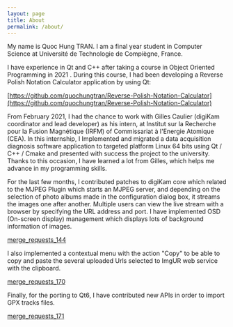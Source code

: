```yaml
---
layout: page
title: About
permalink: /about/
---
```


My name is Quoc Hung TRAN. I am a final year student in Computer Science at Université de Technologie de Compiègne, France.

I have experience in Qt and C++ after taking a course in  Object Oriented Programming in 2021 . During this course, I had been developing a Reverse Polish Notation Calculator application by using Qt: 

[https://github.com/quochungtran/Reverse-Polish-Notation-Calculator](https://github.com/quochungtran/Reverse-Polish-Notation-Calculator)


From February 2021, I had the chance to work with Gilles Caulier (digiKam coordinator and lead developer) as his intern, at Institut sur la Recherche pour la Fusion Magnétique (IRFM) of Commissariat à l'Energie Atomique (CEA). In this internship, I Implemented and migrated a data acquisition diagnosis software application to targeted platform Linux 64 bits using Qt / C++ / Cmake and presented with success the project to the university. Thanks to this occasion, I have learned a lot from Gilles, which helps me advance in my programming skills. 

For the last few months, I contributed patches to digiKam core which related to the MJPEG Plugin which starts an MJPEG server, and depending on the selection of photo albums made in the configuration dialog box, it streams the images one after another. Multiple users can view the live stream with a browser by specifying the URL address and port. I have implemented  OSD (On-screen display) management which displays lots of background information of images.

[merge_requests_144](https://invent.kde.org/graphics/digikam/-/merge_requests/144)

I also implemented a contextual menu with the action "Copy" to be able to copy and paste the several uploaded Urls selected to ImgUR web service with the clipboard.

[merge_requests_170](https://invent.kde.org/graphics/digikam/-/merge_requests/170)


Finally, for the porting to Qt6, I have contributed new APIs in order to import GPX tracks files.

[merge_requests_171](https://invent.kde.org/graphics/digikam/-/merge_requests/171)



